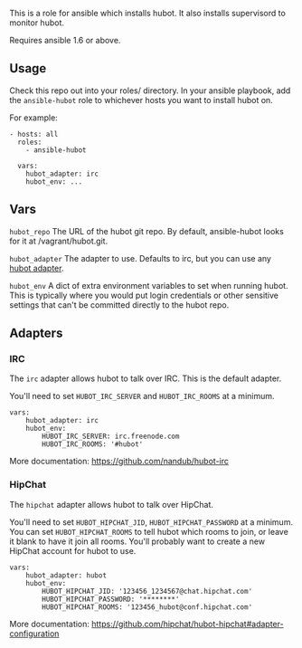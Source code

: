 This is a role for ansible which installs hubot.
It also installs supervisord to monitor hubot.

Requires ansible 1.6 or above.

Usage
----

Check this repo out into your roles/ directory.
In your ansible playbook, add the `ansible-hubot` role to whichever hosts you
want to install hubot on.

For example:

    - hosts: all
      roles:
        - ansible-hubot

      vars:
        hubot_adapter: irc
        hubot_env: ...

Vars
----

`hubot_repo` The URL of the hubot git repo. By default, ansible-hubot looks for it at /vagrant/hubot.git.

`hubot_adapter` The adapter to use. Defaults to irc, but you can use any [hubot adapter][].

`hubot_env` A dict of extra environment variables to set when running hubot.
This is typically where you would put login credentials or other sensitive settings that can't be committed directly to the hubot repo.

[hubot adapter]: https://www.npmjs.com/search?q=hubot+adapter

Adapters
----

### IRC ###

The `irc` adapter allows hubot to talk over IRC.
This is the default adapter.

You'll need to set `HUBOT_IRC_SERVER` and `HUBOT_IRC_ROOMS` at a minimum.

    vars:
        hubot_adapter: irc
        hubot_env:
            HUBOT_IRC_SERVER: irc.freenode.com
            HUBOT_IRC_ROOMS: '#hubot'

More documentation: <https://github.com/nandub/hubot-irc>

### HipChat ###

The `hipchat` adapter allows hubot to talk over HipChat.

You'll need to set `HUBOT_HIPCHAT_JID`, `HUBOT_HIPCHAT_PASSWORD` at a minimum.
You can set `HUBOT_HIPCHAT_ROOMS` to tell hubot which rooms to join,
or leave it blank to have it join all rooms.
You'll probably want to create a new HipChat account for hubot to use.

    vars:
        hubot_adapter: hubot
        hubot_env:
            HUBOT_HIPCHAT_JID: '123456_1234567@chat.hipchat.com'
            HUBOT_HIPCHAT_PASSWORD: '********'
            HUBOT_HIPCHAT_ROOMS: '123456_hubot@conf.hipchat.com'

More documentation: <https://github.com/hipchat/hubot-hipchat#adapter-configuration>
